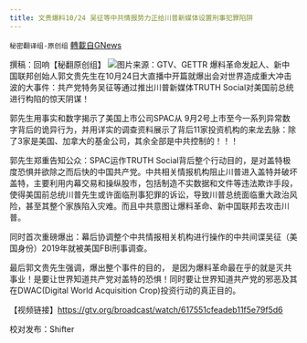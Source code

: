 ```yaml
---
title: 文贵爆料10/24 吴征等中共情报势力正给川普新媒体设置刑事犯罪陷阱
---
```

`秘密翻译组-原创组` [轉載自GNews](https://gnews.org/zh-hans/1614820/)

撰稿：回响【秘翻原创组】
![](https://assets.gnews.org/wp-content/uploads/2021/10/Screen-Shot-2021-10-24-at-11.20.23-AM.png)图片来源：GTV、GETTR
爆料革命发起人、新中国联邦创始人郭文贵先生在10月24日大直播中开篇就爆出会对世界造成重大冲击波的大事件：共产党特务吴征等通过推出川普新媒体TRUTH Social对美国前总统进行构陷的惊天阴谋！

郭先生用事实和数字揭示了美国上市公司SPAC从 9月2号上市至今一系列异常数字背后的诡异行为，并用详实的调查资料展示了背后11家投资机构的来龙去脉：除了3家是美国、加拿大的基金公司，其余全部是中共控制的！！！

郭先生郑重告知公众：SPAC运作TRUTH Social背后整个行动目的，是对盖特极度恐惧并欲除之而后快的中国共产党。中共相关情报机构阻止川普进入盖特并破坏盖特，主要利用内幕交易和操纵股市，包括制造不实数据和文件等违法欺诈手段，使得美国前总统川普先生或许面临刑事犯罪的诉讼，导致川普总统面临重大政治风险，甚至其整个家族陷入灾难。而且中共意图让爆料革命、新中国联邦去攻击川普。

同时首次重磅爆出：幕后协调整个中共情报相关机构进行操作的中共间谍吴征（美国身份）2019年就被美国FBI刑事调查。

最后郭文贵先生强调，爆出整个事件的目的， 是因为爆料革命最在乎的就是灭共事业！是要让世界知道共产党对盖特的恐惧！同时要让世界知道共产党的邪恶及其在DWAC(Digital World Acquisition Crop)投资行动的真正目的。

【视频链接】https://gtv.org/broadcast/watch/617551cfeadeb11f5e79f5d6

校对发布：Shifter
